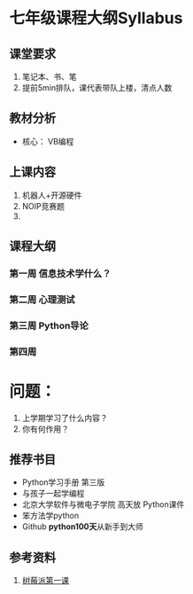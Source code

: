 # 七年级课程大纲Syllabus


## 课堂要求
1. 笔记本、书、笔
2. 提前5min排队，课代表带队上楼，清点人数


## 教材分析
* 核心： VB编程

## 上课内容
1. 机器人+开源硬件
2. NOIP竞赛题
3. 

## 课程大纲
### 第一周 信息技术学什么？
### 第二周 心理测试
### 第三周 Python导论
### 第四周 

# 问题：
1. 上学期学习了什么内容？
2. 你有何作用？





## 推荐书目
* Python学习手册 第三版
* 与孩子一起学编程
* 北京大学软件与微电子学院 高天放 Python课件
* 笨方法学python
* Github **python100天**从新手到大师

## 参考资料
1. [树莓派第一课](https://mp.weixin.qq.com/s/MDixrk_dZz5rp589avk-qg)
